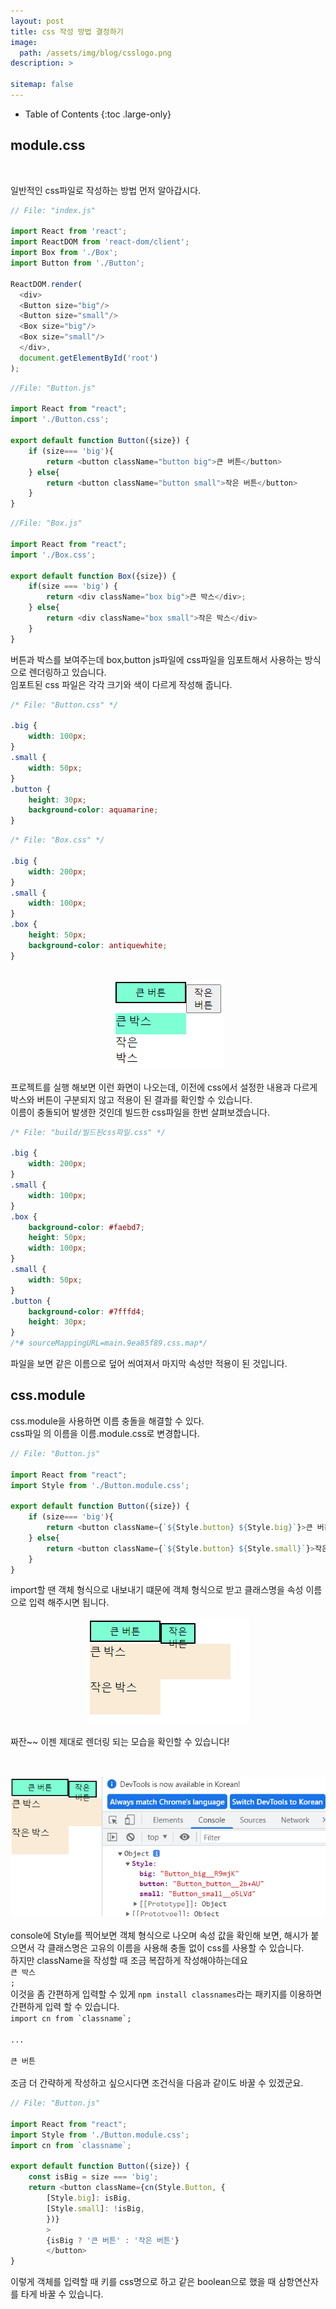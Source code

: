 ```yaml
---
layout: post
title: css 작성 방법 결정하기
image: 
  path: /assets/img/blog/csslogo.png
description: >
  
sitemap: false
---
```

<style>
.img{
  text-align : center;
}
span {
  font-style: italic serif;
  color: gray;
}
</style>

- Table of Contents
{:toc .large-only}

## module.css

<br>

일반적인 css파일로 작성하는 방법 먼저 알아갑시다.

~~~js
// File: "index.js"

import React from 'react';
import ReactDOM from 'react-dom/client';
import Box from './Box';
import Button from './Button';

ReactDOM.render(
  <div>
  <Button size="big"/>
  <Button size="small"/>
  <Box size="big"/>
  <Box size="small"/>
  </div>,
  document.getElementById('root')
);
~~~

~~~js
//File: "Button.js"

import React from "react";
import './Button.css';

export default function Button({size}) {
    if (size=== 'big'){
        return <button className="button big">큰 버튼</button>
    } else{
        return <button className="button small">작은 버튼</button>
    }
}
~~~

~~~js
//File: "Box.js"

import React from "react";
import './Box.css';

export default function Box({size}) {
    if(size === 'big') {
        return <div className="box big">큰 박스</div>;
    } else{
        return <div className="box small">작은 박스</div>
    }
}
~~~
버튼과 박스를 보여주는데 box,button js파일에 css파일을 임포트해서 사용하는 방식으로 렌더링하고 있습니다.
<br>
임포트된 css 파일은 각각 크기와 색이 다르게 작성해 줍니다.

~~~css
/* File: "Button.css" */

.big {
    width: 100px;
}
.small {
    width: 50px;
}
.button {
    height: 30px;
    background-color: aquamarine;
}
~~~

~~~css
/* File: "Box.css" */

.big {
    width: 200px;
}
.small {
    width: 100px;
}
.box {
    height: 50px;
    background-color: antiquewhite;
}
~~~

<br>
<div class="img">
<img src="/assets/img/blog/0617cssError.png" alt="cssError">
</div>
<br>
프로젝트를 실행 해보면 이런 화면이 나오는데, 이전에 css에서 설정한 내용과 다르게 박스와 버튼이 구분되지 않고 적용이 된 결과를 확인할 수 있습니다. <br>
이름이 충돌되어 발생한 것인데 빌드한 css파일을 한번 살펴보겠습니다.

~~~css
/* File: "build/빌드된css파일.css" */

.big {
    width: 200px;
}
.small {
    width: 100px;
}
.box {
    background-color: #faebd7;
    height: 50px;
    width: 100px;
}
.small {
    width: 50px;
}
.button {
    background-color: #7fffd4;
    height: 30px;
}
/*# sourceMappingURL=main.9ea85f89.css.map*/
~~~
파일을 보면 같은 이름으로 덮어 씌여져서 마지막 속성만 적용이 된 것입니다.

## css.module

css.module을 사용하면 이름 충돌을 해결할 수 있다.<br>
css파일 의 이름을 이름.module.css로 변경합니다.
~~~js
// File: "Button.js"

import React from "react";
import Style from './Button.module.css';

export default function Button({size}) {
    if (size=== 'big'){
        return <button className={`${Style.button} ${Style.big}`}>큰 버튼</button>
    } else{
        return <button className={`${Style.button} ${Style.small}`}>작은 버튼</button>
    }
}
~~~
import할 땐 객체 형식으로 내보내기 떄문에 객체 형식으로 받고 클래스명을 속성 이름으로 입력 해주시면 됩니다.
<br>
<div class="img">
<img src="/assets/img/blog/0617moduleCss.png" alt="moduleCss">
</div>
<br>
짜잔~~ 이젠 제대로 렌더링 되는 모습을 확인할 수 있습니다!

<h2 class="h3 hr-bottom"></h2>
<br>
<div class="img">
<img src="/assets/img/blog/style_console.png" alt="moduleCss">
</div>
<br>
console에 Style를 찍어보면 객체 형식으로 나오며 속성 값을 확인해 보면, 해시가 붙으면서 각 클래스명은 고유의 이름을 사용해 충돌 없이 css를 사용할 수 있습니다.<br>
하지만 className을 작성할 때 조금 복잡하게 작성해야하는데요<code><div className={`${Style.box} ${Style.big}`}>큰 박스</div>;</code><br>
이것을 좀 간편하게 입력할 수 있게 <code>npm install classnames</code>라는 패키지를 이용하면 간편하게 입력 할 수 있습니다.<br>
<code>import cn from `classname`;<br>
...<br>
<div className={cn(Style.Button, Style.Big)}>큰 버튼</div></code>
<br>
조금 더 간략하게 작성하고 싶으시다면 조건식을 다음과 같이도 바꿀 수 있겠군요.

~~~js
// File: "Button.js"

import React from "react";
import Style from './Button.module.css';
import cn from `classname`;

export default function Button({size}) {
    const isBig = size === 'big';
    return <button className={cn(Style.Button, {
        [Style.big]: isBig,
        [Style.small]: !isBig,
        })}
        >
        {isBig ? '큰 버튼' : '작은 버튼'}
        </button>
}
~~~

이렇게 객체를 입력할 때 키를 css명으로 하고 같은 boolean으로 했을 때 삼항연산자를 타게 바꿀 수 있습니다.